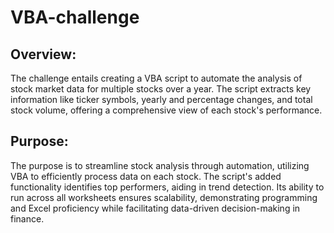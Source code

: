 # VBA-challenge
## Overview: 
The challenge entails creating a VBA script to automate the analysis of stock market data for multiple stocks over a year. The script extracts key information like ticker symbols, yearly and percentage changes, and total stock volume, offering a comprehensive view of each stock's performance.

## Purpose:
The purpose is to streamline stock analysis through automation, utilizing VBA to efficiently process data on each stock. The script's added functionality identifies top performers, aiding in trend detection. Its ability to run across all worksheets ensures scalability, demonstrating programming and Excel proficiency while facilitating data-driven decision-making in finance.
